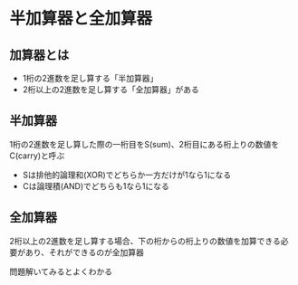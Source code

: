 # 半加算器と全加算器
## 加算器とは
 - 1桁の2進数を足し算する「半加算器」
 - 2桁以上の2進数を足し算する「全加算器」がある

## 半加算器
1桁の2進数を足し算した際の一桁目をS(sum)、2桁目にある桁上りの数値をC(carry)と呼ぶ
 - Sは排他的論理和(XOR)でどちらか一方だけが1なら1になる
 - Cは論理積(AND)でどちらも1なら1になる

## 全加算器
2桁以上の2進数を足し算する場合、下の桁からの桁上りの数値を加算できる必要があり、それができるのが全加算器

問題解いてみるとよくわかる